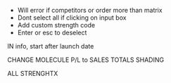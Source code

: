  - Will error if competitors or order more than matrix
 - Dont select all if clicking on input box
 - Add custom strength code
 - Enter or esc to deselect


IN info, start after launch date

CHANGE MOLECULE P/L to SALES
TOTALS SHADING

ALL STRENGHTX

